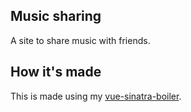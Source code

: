 ## Music sharing

A site to share music with friends.

## How it's made

This is made using my [vue-sinatra-boiler](http://github.com/maxpleaner/vua-sinatra-boiler).

